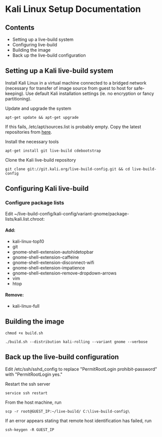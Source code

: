 # Kali Linux Setup Documentation

## Contents

- Setting up a live-build system
- Configuring live-build
- Building the image
- Back up the live-build configuration

## Setting up a Kali live-build system

Install Kali Linux in a virtual machine connected to a bridged network (necessary for transfer of image source from guest to host for safe-keeping). Use default Kali installation settings (ie. no encryption or fancy partitioning).

Update and upgrade the system

`apt-get update && apt-get upgrade`

If this fails, /etc/apt/sources.list is probably empty. Copy the latest repositories from [here](https://docs.kali.org/general-use/kali-linux-sources-list-repositories).

Install the necessary tools

`apt-get install git live-build cdebootstrap`

Clone the Kali live-build repository

`git clone git://git.kali.org/live-build-config.git && cd live-build-config`

## Configuring Kali live-build

### Configure package lists

Edit ~/live-build-config/kali-config/variant-gnome/package-lists/kali.list.chroot:

#### Add:

- kali-linux-top10
- git
- gnome-shell-extension-autohidetopbar
- gnome-shell-extension-caffeine
- gnome-shell-extension-disconnect-wifi
- gnome-shell-extension-impatience
- gnome-shell-extension-remove-dropdown-arrows
- vim
- htop

#### Remove:

- kali-linux-full

## Building the image

`chmod +x build.sh`

`./build.sh --distribution kali-rolling --variant gnome --verbose`

## Back up the live-build configuration

Edit /etc/ssh/sshd_config to replace "PermitRootLogin prohibit-password" with "PermitRootLogin yes."

Restart the ssh server

`service ssh restart`

From the host machine, run

`scp -r root@GUEST_IP:~/live-build/ C:\live-build-config\`

If an error appears stating that remote host identification has failed, run

`ssh-keygen -R GUEST_IP`
